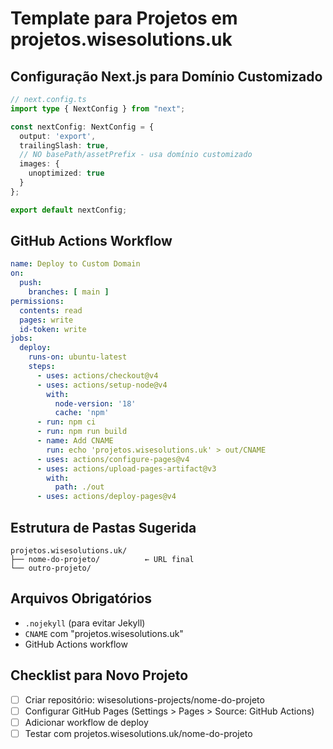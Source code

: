 # Template para Projetos em projetos.wisesolutions.uk

## Configuração Next.js para Domínio Customizado

```typescript
// next.config.ts
import type { NextConfig } from "next";

const nextConfig: NextConfig = {
  output: 'export',
  trailingSlash: true,
  // NO basePath/assetPrefix - usa domínio customizado
  images: {
    unoptimized: true
  }
};

export default nextConfig;
```

## GitHub Actions Workflow

```yaml
name: Deploy to Custom Domain
on:
  push:
    branches: [ main ]
permissions:
  contents: read
  pages: write
  id-token: write
jobs:
  deploy:
    runs-on: ubuntu-latest
    steps:
      - uses: actions/checkout@v4
      - uses: actions/setup-node@v4
        with:
          node-version: '18'
          cache: 'npm'
      - run: npm ci
      - run: npm run build
      - name: Add CNAME
        run: echo 'projetos.wisesolutions.uk' > out/CNAME
      - uses: actions/configure-pages@v4
      - uses: actions/upload-pages-artifact@v3
        with:
          path: ./out
      - uses: actions/deploy-pages@v4
```

## Estrutura de Pastas Sugerida

```
projetos.wisesolutions.uk/
├── nome-do-projeto/          ← URL final
└── outro-projeto/
```

## Arquivos Obrigatórios
- `.nojekyll` (para evitar Jekyll)
- `CNAME` com "projetos.wisesolutions.uk"
- GitHub Actions workflow

## Checklist para Novo Projeto
- [ ] Criar repositório: wisesolutions-projects/nome-do-projeto
- [ ] Configurar GitHub Pages (Settings > Pages > Source: GitHub Actions)
- [ ] Adicionar workflow de deploy
- [ ] Testar com projetos.wisesolutions.uk/nome-do-projeto